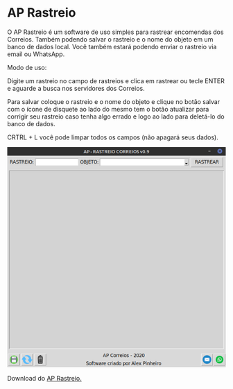 # AP Rastreio

O AP Rastreio é um software de uso simples para rastrear encomendas dos Correios.
Também podendo salvar o rastreio e o nome do objeto em um banco de dados local.
Você também estará podendo enviar o rastreio via email ou WhatsApp.

Modo de uso:

Digite um rastreio no campo de rastreios e clica em rastrear ou tecle ENTER e aguarde a busca nos servidores dos Correios.

Para salvar coloque o rastreio e o nome do objeto e clique no botão salvar com o ícone de disquete ao lado do mesmo tem o botão atualizar para corrigir seu rastreio caso tenha algo errado e logo ao lado para deletá-lo do banco de dados.

CRTRL + L você pode limpar todos os campos (não apagará seus dados).

<img src="https://github.com/Alexsussa/aprastreio/blob/master/aprastreio.png?raw=true">

Download do <a href="https://github.com/Alexsussa/aprastreio/releases/">AP Rastreio.</a>
